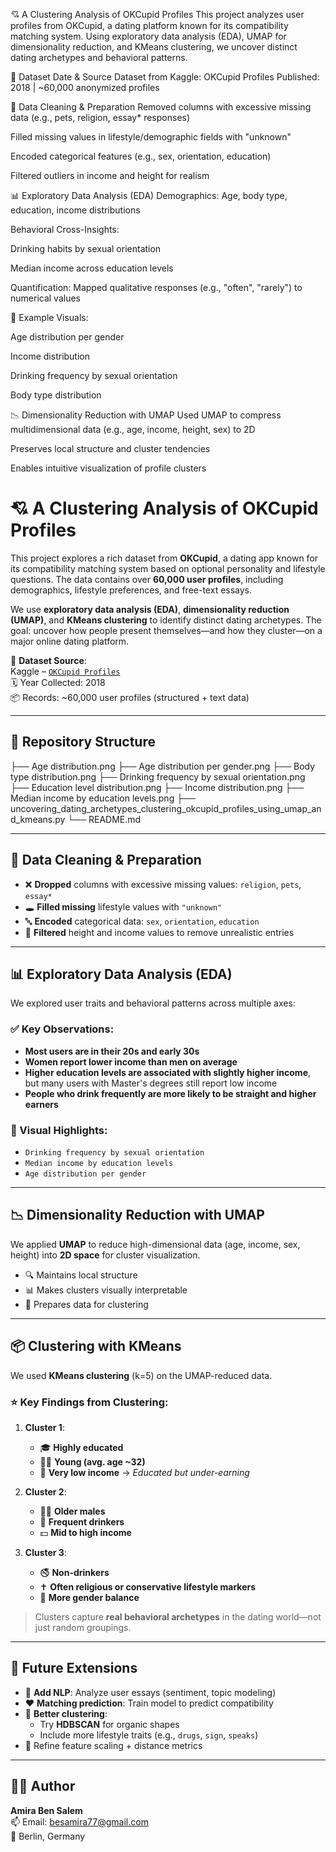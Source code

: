 💘 A Clustering Analysis of OKCupid Profiles
This project analyzes user profiles from OKCupid, a dating platform known for its compatibility matching system. Using exploratory data analysis (EDA), UMAP for dimensionality reduction, and KMeans clustering, we uncover distinct dating archetypes and behavioral patterns.

📅 Dataset Date & Source
Dataset from Kaggle: OKCupid Profiles
Published: 2018 | ~60,000 anonymized profiles

🧼 Data Cleaning & Preparation
Removed columns with excessive missing data (e.g., pets, religion, essay* responses)

Filled missing values in lifestyle/demographic fields with "unknown"

Encoded categorical features (e.g., sex, orientation, education)

Filtered outliers in income and height for realism

📊 Exploratory Data Analysis (EDA)
Demographics: Age, body type, education, income distributions

Behavioral Cross-Insights:

Drinking habits by sexual orientation

Median income across education levels

Quantification: Mapped qualitative responses (e.g., "often", "rarely") to numerical values

📁 Example Visuals:

Age distribution per gender

Income distribution

Drinking frequency by sexual orientation

Body type distribution

📉 Dimensionality Reduction with UMAP
Used UMAP to compress multidimensional data (e.g., age, income, height, sex) to 2D

Preserves local structure and cluster tendencies

Enables intuitive visualization of profile clusters

# 💘 A Clustering Analysis of OKCupid Profiles

This project explores a rich dataset from **OKCupid**, a dating app known for its compatibility matching system based on optional personality and lifestyle questions. The data contains over **60,000 user profiles**, including demographics, lifestyle preferences, and free-text essays.

We use **exploratory data analysis (EDA)**, **dimensionality reduction (UMAP)**, and **KMeans clustering** to identify distinct dating archetypes. The goal: uncover how people present themselves—and how they cluster—on a major online dating platform.

📅 **Dataset Source**:  
Kaggle – [`OKCupid Profiles`](https://www.kaggle.com/datasets/andrewmvd/okcupid-profiles/data)  
🗓️ Year Collected: 2018  
📦 Records: ~60,000 user profiles (structured + text data)

---

## 📁 Repository Structure

├── Age distribution.png
├── Age distribution per gender.png
├── Body type distribution.png
├── Drinking frequency by sexual orientation.png
├── Education level distribution.png
├── Income distribution.png
├── Median income by education levels.png
├── uncovering_dating_archetypes_clustering_okcupid_profiles_using_umap_and_kmeans.py
└── README.md


---

## 🧼 Data Cleaning & Preparation

- ❌ **Dropped** columns with excessive missing values: `religion`, `pets`, `essay*`
- 🕳️ **Filled missing** lifestyle values with `"unknown"`
- 🔤 **Encoded** categorical data: `sex`, `orientation`, `education`
- 🧹 **Filtered** height and income values to remove unrealistic entries

---

## 📊 Exploratory Data Analysis (EDA)

We explored user traits and behavioral patterns across multiple axes:

### ✅ **Key Observations**:

- **Most users are in their 20s and early 30s**
- **Women report lower income than men on average**
- **Higher education levels are associated with slightly higher income**, but many users with Master's degrees still report low income
- **People who drink frequently are more likely to be straight and higher earners**

### 📁 Visual Highlights:

- `Drinking frequency by sexual orientation`
- `Median income by education levels`
- `Age distribution per gender`

---

## 📉 Dimensionality Reduction with UMAP

We applied **UMAP** to reduce high-dimensional data (age, income, sex, height) into **2D space** for cluster visualization.

- 🔍 Maintains local structure
- 📊 Makes clusters visually interpretable
- 🧩 Prepares data for clustering

---

## 📦 Clustering with KMeans

We used **KMeans clustering** (k=5) on the UMAP-reduced data.

### ⭐ **Key Findings from Clustering**:

1. **Cluster 1**:  
   - 🎓 **Highly educated**  
   - 🧑‍🎓 **Young (avg. age ~32)**  
   - 💸 **Very low income** → *Educated but under-earning*
  
2. **Cluster 2**:  
   - 🧔‍♂️ **Older males**  
   - 🥂 **Frequent drinkers**  
   - 💵 **Mid to high income**

3. **Cluster 3**:  
   - 🚭 **Non-drinkers**  
   - ✝️ **Often religious or conservative lifestyle markers**  
   - 👥 **More gender balance**

> Clusters capture **real behavioral archetypes** in the dating world—not just random groupings.

---

## 🔮 Future Extensions

- 📝 **Add NLP**: Analyze user essays (sentiment, topic modeling)
- ❤️ **Matching prediction**: Train model to predict compatibility
- 🧠 **Better clustering**:
  - Try **HDBSCAN** for organic shapes  
  - Include more lifestyle traits (e.g., `drugs`, `sign`, `speaks`)
- 🧪 Refine feature scaling + distance metrics

---

## 👩‍💻 Author

**Amira Ben Salem**  
📫 Email: besamira77@gmail.com  
📍 Berlin, Germany  


